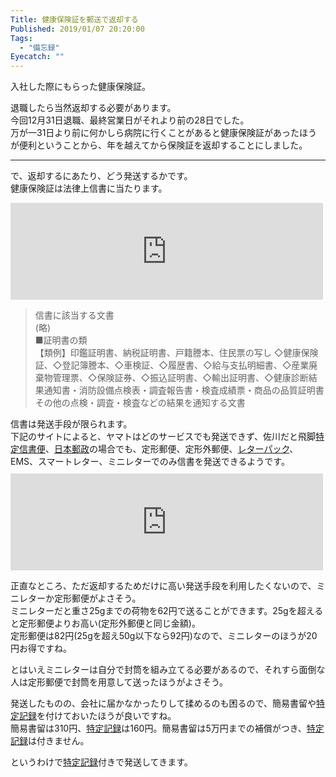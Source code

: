 ```yaml
---
Title: 健康保険証を郵送で返却する
Published: 2019/01/07 20:20:00
Tags:
  - "備忘録"
Eyecatch: ""
---
```

<p>入社した際にもらった健康保険証。</p>

<p>退職したら当然返却する必要があります。<br/>
今回12月31日退職、最終営業日がそれより前の28日でした。<br/>
万が一31日より前に何かしら病院に行くことがあると健康保険証があったほうが便利ということから、年を越えてから保険証を返却することにしました。</p>

***

<p>で、返却するにあたり、どう発送するかです。<br/>
健康保険証は法律上信書に当たります。</p>

<p><iframe src="https://hatenablog-parts.com/embed?url=http%3A%2F%2Fwww.soumu.go.jp%2Fyusei%2Fshinsho_guide.html" title="総務省｜信書便事業｜信書のガイドライン" class="embed-card embed-webcard" scrolling="no" frameborder="0" style="display: block; width: 100%; height: 155px; max-width: 500px; margin: 10px 0px;"></iframe></p>

<blockquote><p>信書に該当する文書<br/>
(略)<br/>
■証明書の類<br/>
【類例】印鑑証明書、納税証明書、戸籍謄本、住民票の写し ◇健康保険証、◇登記簿謄本、◇車検証、◇履歴書、◇給与支払明細書、◇産業廃棄物管理票、◇保険証券、◇振込証明書、◇輸出証明書、◇健康診断結果通知書・消防設備点検表・調査報告書・検査成績票・商品の品質証明書その他の点検・調査・検査などの結果を通知する文書</p></blockquote>

<p>信書は発送手段が限られます。<br/>
下記のサイトによると、ヤマトはどのサービスでも発送できず、佐川だと飛脚<a class="keyword" href="http://d.hatena.ne.jp/keyword/%C6%C3%C4%EA%BF%AE%BD%F1%CA%D8">特定信書便</a>、<a class="keyword" href="http://d.hatena.ne.jp/keyword/%C6%FC%CB%DC%CD%B9%C0%AF">日本郵政</a>の場合でも、定形郵便、定形外郵便、<a class="keyword" href="http://d.hatena.ne.jp/keyword/%A5%EC%A5%BF%A1%BC%A5%D1%A5%C3%A5%AF">レターパック</a>、EMS、スマートレター、ミニレターでのみ信書を発送できるようです。<br/>
<iframe src="https://hatenablog-parts.com/embed?url=https%3A%2F%2Ftorisedo.com%2F18692.html" title="信書を送る方法と梱包方法！ヤマト運輸、佐川急便、日本郵便の宅配便 | トリセド" class="embed-card embed-webcard" scrolling="no" frameborder="0" style="display: block; width: 100%; height: 155px; max-width: 500px; margin: 10px 0px;"></iframe></p>

<p>正直なところ、ただ返却するためだけに高い発送手段を利用したくないので、ミニレターか定形郵便がよさそう。<br/>
ミニレターだと重さ25gまでの荷物を62円で送ることができます。25gを超えると定形郵便よりお高い(定形外郵便と同じ金額)。<br/>
定形郵便は82円(25gを超え50g以下なら92円)なので、ミニレターのほうが20円お得ですね。</p>

<p>とはいえミニレターは自分で封筒を組み立てる必要があるので、それすら面倒な人は定形郵便で封筒を用意して送ったほうがよさそう。</p>

<p>発送したものの、会社に届かなかったりして揉めるのも困るので、簡易書留や<a class="keyword" href="http://d.hatena.ne.jp/keyword/%C6%C3%C4%EA%B5%AD%CF%BF">特定記録</a>を付けておいたほうが良いですね。<br/>
簡易書留は310円、<a class="keyword" href="http://d.hatena.ne.jp/keyword/%C6%C3%C4%EA%B5%AD%CF%BF">特定記録</a>は160円。簡易書留は5万円までの補償がつき、<a class="keyword" href="http://d.hatena.ne.jp/keyword/%C6%C3%C4%EA%B5%AD%CF%BF">特定記録</a>は付きません。</p>

<p>というわけで<a class="keyword" href="http://d.hatena.ne.jp/keyword/%C6%C3%C4%EA%B5%AD%CF%BF">特定記録</a>付きで発送してきます。</p>
